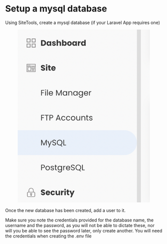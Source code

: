 # Setup a mysql database

Using SiteTools, create a mysql database (if your Laravel App requires one)



<figure><img src="../.gitbook/assets/Screenshot 2022-11-28 at 18.20.31.png" alt=""><figcaption></figcaption></figure>

Once the new database has been created, add a user to it.

Make sure you note the credentials provided for the database name, the username and the password, as you will not be able to dictate these, nor will you be able to see the password later, only create another.  You will need the credentials when creating the .env file



